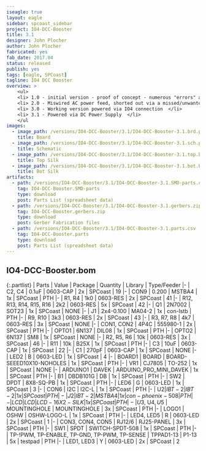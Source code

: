 ```yaml
---
iseagle: true
layout: eagle
sidebar: spcoast_sidebar
project: IO4-DCC-Booster
title: 3.1
designer: John Plocher
author: John Plocher
fabricated: yes
fab_date: 2017.04
status: released
publish: yes
tags: [eagle, SPCoast]
tagline: IO4 DCC Booster
overview: >
    <ul>
    <li> 1.0 - initial version - proof of concept - numerous "errors" and limitations </li>
    <li> 2.0 - Miswired AC power feed, shorted out via a missed/unwanted ground trace </li>
    <li> 3.0 - Working version powered via IO4 connection  </li>
    <li> 3.1 - Powered via DC Power Supply  </li>
    </ul
images:
  - image_path: /versions/IO4-DCC-Booster/3.1/IO4-DCC-Booster-3.1.brd.png
    title: Board
  - image_path: /versions/IO4-DCC-Booster/3.1/IO4-DCC-Booster-3.1.sch.png
    title: Schematic
  - image_path: /versions/IO4-DCC-Booster/3.1/IO4-DCC-Booster-3.1.top.brd.png
    title: Top Silk
  - image_path: /versions/IO4-DCC-Booster/3.1/IO4-DCC-Booster-3.1.bot.brd.png
    title: Bot Silk
artifacts:
  - path: /versions/IO4-DCC-Booster/3.1/IO4-DCC-Booster-3.1.SMD-parts.csv
    tag: IO4-DCC-Booster.SMD-parts
    type: download
    post: Parts List (spreadsheet data)
  - path: /versions/IO4-DCC-Booster/3.1/IO4-DCC-Booster-3.1.gerbers.zip
    tag: IO4-DCC-Booster.gerbers.zip
    type: download
    post: Gerber Fabrication files
  - path: /versions/IO4-DCC-Booster/3.1/IO4-DCC-Booster-3.1.parts.csv
    tag: IO4-DCC-Booster.parts
    type: download
    post: Parts List (spreadsheet data)
---
```


## IO4-DCC-Booster.bom

{:.partlist}
| Parts | Value | Package | Quantity | Library | Type/Feeder
|-
| C2, C4 | 0.1uF | 0603-CAP | 2x | SPCoast | 19
|-
| CON9 | 0.200 | MSTBA4 | 1x | SPCoast | PTH
|-
| R1, R4 | 1k0 | 0603-RES | 2x | SPCoast | 41
|-
| R12, R13, R14, R15, R16 | 2k2 | 0603-RES | 5x | SPCoast | 42
|-
| Q1 | 2N7002 | SOT23 | 1x | SPCoast | NONE
|-
| J1 | 2x4-0.100 | MA04-2 | 1x | con-lstb | PTH
|-
| R9, R10 | 3k3 | 0603-RES | 2x | SPCoast | 43
|-
| R3, R7, R8 | 4k7 | 0603-RES | 3x | SPCoast | NONE
|-
| CON1, CON2 | 4P4C | 555980-1 | 2x | SPCoast | PTH
|-
| OPTO1 | 6N137 | DIL08 | 1x | SPCoast | PTH
|-
| OPTO2 | 6N137 | SM8 | 1x | SPCoast | NONE
|-
| R2, R5, R6 | 10k | 0603-RES | 3x | SPCoast | 46
|-
| R11 | 10k | B25X | 1x | SPCoast | PTH
|-
| C3 | 10uF | 0603-CAP | 1x | SPCoast | 22
|-
| C1 | 270pF | 0603-CAP | 1x | SPCoast | NONE
|-
| LED2 | B | 0603-LED | 1x | SPCoast | 4
|-
| BOARD1 | BOARD | BOARD-SEEED10X10-NOHOLES | 1x | SPCoast | PTH
|-
| VR1 | CJ7805 | TO-252 | 1x | SPCoast | NONE
|-
| ARDUINO1 | DAVEK | ARDUINO_PRO_MINI_DAVEK | 1x | SPCoast | PTH
|-
| B1 | DBDB101G | DB | 1x | SPCoast | PTH
|-
| SW2 | DPDT | 8X8-SQ-PB | 1x | SPCoast | PTH
|-
| LED6 | G | 0603-LED | 1x | SPCoast | 3
|-
| CON6 | I2C | I2C-L | 1x | SPCoast | PTH
|-
| U$2 | IBT-2 | IBT-2 | 1x | SPCoast | PTH
|-
| J2 | IBT-2 | MSTBA4 | 1x | con-phoenix-508 | PTH
|-
| LCD | LCD | LCD-16X2-SILK | 1x | SPCoast | PTH
|-
| U$3, U$4, U$5 | MOUNTINGHOLE | MOUNTINGHOLE | 3x | SPCoast | PTH
|-
| LOGO1 | OSHW | OSHW-LOGO-L | 1x | SPCoast | PTH
|-
| LED4, LED5 | R | 0603-LED | 2x | SPCoast | 1
|-
| CON3, CON4, CON5 | RJ12/6 | RJ25-PANEL | 3x | SPCoast | PTH
|-
| SW1 | SPDT | SWITCH-SPDT-508 | 1x | SPCoast | PTH
|-
| TP-!PWM, TP-ENABLE, TP-GND, TP-PWM, TP-SENSE | TPPAD1-13 | P1-13 | 5x | testpad | PTH
|-
| LED1, LED3 | Y | 0603-LED | 2x | SPCoast | 2
